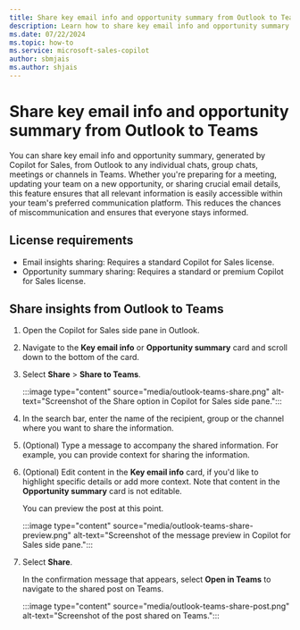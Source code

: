 ```yaml
---
title: Share key email info and opportunity summary from Outlook to Teams
description: Learn how to share key email info and opportunity summary from Outlook to Teams using Copilot for Sales.
ms.date: 07/22/2024
ms.topic: how-to
ms.service: microsoft-sales-copilot
author: sbmjais
ms.author: shjais
---
```


# Share key email info and opportunity summary from Outlook to Teams 

You can share key email info and opportunity summary, generated by Copilot for Sales, from Outlook to any individual chats, group chats, meetings or channels in Teams. Whether you're preparing for a meeting, updating your team on a new opportunity, or sharing crucial email details, this feature ensures that all relevant information is easily accessible within your team's preferred communication platform. This reduces the chances of miscommunication and ensures that everyone stays informed.

## License requirements

- Email insights sharing: Requires a standard Copilot for Sales license.
- Opportunity summary sharing: Requires a standard or premium Copilot for Sales license.

## Share insights from Outlook to Teams

1. Open the Copilot for Sales side pane in Outlook.

1. Navigate to the **Key email info** or **Opportunity summary** card and scroll down to the bottom of the card.

1. Select **Share** > **Share to Teams**.

   :::image type="content" source="media/outlook-teams-share.png" alt-text="Screenshot of the Share option in Copilot for Sales side pane.":::

1. In the search bar, enter the name of the recipient, group or the channel where you want to share the information.

1. (Optional) Type a message to accompany the shared information. For example, you can provide context for sharing the information. 

1. (Optional) Edit content in the **Key email info** card, if you'd like to highlight specific details or add more context. Note that content in the **Opportunity summary** card is not editable.

   You can preview the post at this point. 

    :::image type="content" source="media/outlook-teams-share-preview.png" alt-text="Screenshot of the message preview in Copilot for Sales side pane.":::

1. Select **Share**.  

   In the confirmation message that appears, select **Open in Teams** to navigate to the shared post on Teams.

    :::image type="content" source="media/outlook-teams-share-post.png" alt-text="Screenshot of the post shared on Teams.":::